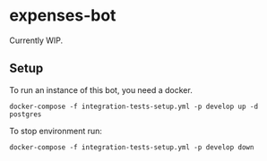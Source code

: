 # expenses-bot

Currently WIP.

## Setup

To run an instance of this bot, you need a docker.

```docker-compose -f integration-tests-setup.yml -p develop up -d postgres```

To stop environment run:

```docker-compose -f integration-tests-setup.yml -p develop down```
